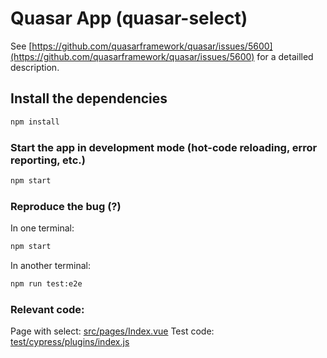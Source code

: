# Quasar App (quasar-select)

See [https://github.com/quasarframework/quasar/issues/5600](https://github.com/quasarframework/quasar/issues/5600) for a detailled description.

## Install the dependencies
```bash
npm install
```

### Start the app in development mode (hot-code reloading, error reporting, etc.)
```bash
npm start
```

### Reproduce the bug (?)

In one terminal:

```bash
npm start
```

In another terminal:

```bash
npm run test:e2e
```

### Relevant code:

Page with select: [src/pages/Index.vue](src/pages/Index.vue)
Test code: [test/cypress/plugins/index.js](test/cypress/plugins/index.js)
